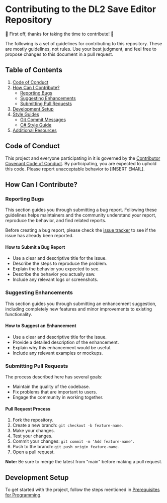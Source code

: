 # Contributing to the DL2 Save Editor Repository

🎉 First off, thanks for taking the time to contribute! 🎉

The following is a set of guidelines for contributing to this repository. These are mostly guidelines, not rules. Use your best judgment, and feel free to propose changes to this document in a pull request.

## Table of Contents

1. [Code of Conduct](#code-of-conduct)
2. [How Can I Contribute?](#how-can-i-contribute)
   - [Reporting Bugs](#reporting-bugs)
   - [Suggesting Enhancements](#suggesting-enhancements)
   - [Submitting Pull Requests](#submitting-pull-requests)
3. [Development Setup](#development-setup)
4. [Style Guides](#style-guides)
   - [Git Commit Messages](#git-commit-messages)
   - [C# Style Guide](#c-style-guide)
5. [Additional Resources](#additional-resources)

## Code of Conduct

This project and everyone participating in it is governed by the [Contributor Covenant Code of Conduct](CODE_OF_CONDUCT.md). By participating, you are expected to uphold this code. Please report unacceptable behavior to [INSERT EMAIL].

## How Can I Contribute?

### Reporting Bugs

This section guides you through submitting a bug report. Following these guidelines helps maintainers and the community understand your report, reproduce the behavior, and find related reports.

Before creating a bug report, please check the [issue tracker](https://github.com/Marcel-TO/DL2_Save_Editor/issues) to see if the issue has already been reported.

#### How to Submit a Bug Report

- Use a clear and descriptive title for the issue.
- Describe the steps to reproduce the problem.
- Explain the behavior you expected to see.
- Describe the behavior you actually saw.
- Include any relevant logs or screenshots.

### Suggesting Enhancements

This section guides you through submitting an enhancement suggestion, including completely new features and minor improvements to existing functionality.

#### How to Suggest an Enhancement

- Use a clear and descriptive title for the issue.
- Provide a detailed description of the enhancement.
- Explain why this enhancement would be useful.
- Include any relevant examples or mockups.

### Submitting Pull Requests

The process described here has several goals:

- Maintain the quality of the codebase.
- Fix problems that are important to users.
- Engage the community in working together.

#### Pull Request Process

1. Fork the repository.
2. Create a new branch: `git checkout -b feature-name`.
3. Make your changes.
4. Test your changes.
5. Commit your changes: `git commit -m 'Add feature-name'`.
6. Push to the branch: `git push origin feature-name`.
7. Open a pull request.

**Note:** Be sure to merge the latest from "main" before making a pull request.

## Development Setup

To get started with the project, follow the steps mentioned in [Prerequisites for Programming](https://github.com/Marcel-TO/DL2_Save_Editor/wiki/Prerequisites-for-Programming).
